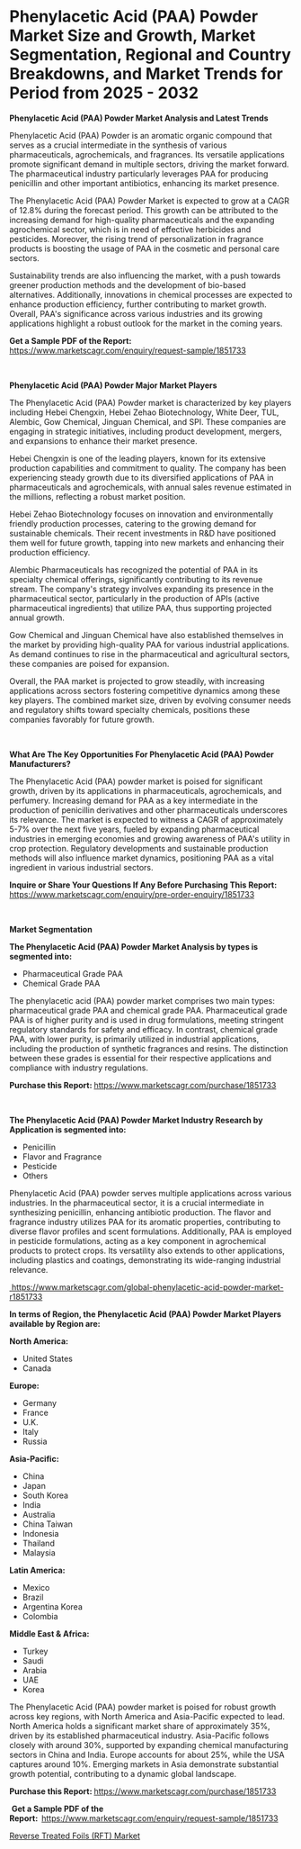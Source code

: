 <p><h1>Phenylacetic Acid (PAA) Powder Market Size and Growth, Market Segmentation, Regional and Country Breakdowns, and Market Trends for Period from 2025 -  2032</h1></p><p><strong>Phenylacetic Acid (PAA) Powder Market Analysis and Latest Trends</strong></p>
<p><p>Phenylacetic Acid (PAA) Powder is an aromatic organic compound that serves as a crucial intermediate in the synthesis of various pharmaceuticals, agrochemicals, and fragrances. Its versatile applications promote significant demand in multiple sectors, driving the market forward. The pharmaceutical industry particularly leverages PAA for producing penicillin and other important antibiotics, enhancing its market presence.</p><p>The Phenylacetic Acid (PAA) Powder Market is expected to grow at a CAGR of 12.8% during the forecast period. This growth can be attributed to the increasing demand for high-quality pharmaceuticals and the expanding agrochemical sector, which is in need of effective herbicides and pesticides. Moreover, the rising trend of personalization in fragrance products is boosting the usage of PAA in the cosmetic and personal care sectors.</p><p>Sustainability trends are also influencing the market, with a push towards greener production methods and the development of bio-based alternatives. Additionally, innovations in chemical processes are expected to enhance production efficiency, further contributing to market growth. Overall, PAA's significance across various industries and its growing applications highlight a robust outlook for the market in the coming years.</p></p>
<p><strong>Get a Sample PDF of the Report:&nbsp;</strong> <a href="https://www.marketscagr.com/enquiry/request-sample/1851733?utm_campaign=1836&utm_medium=2&utm_source=Github&utm_content=ia&utm_term=03022025&utm_id=phenylacetic-acid-paa-powder">https://www.marketscagr.com/enquiry/request-sample/1851733</a></p>
<p>&nbsp;</p>
<p><strong>Phenylacetic Acid (PAA) Powder Major Market Players</strong></p>
<p><p>The Phenylacetic Acid (PAA) Powder market is characterized by key players including Hebei Chengxin, Hebei Zehao Biotechnology, White Deer, TUL, Alembic, Gow Chemical, Jinguan Chemical, and SPI. These companies are engaging in strategic initiatives, including product development, mergers, and expansions to enhance their market presence.</p><p>Hebei Chengxin is one of the leading players, known for its extensive production capabilities and commitment to quality. The company has been experiencing steady growth due to its diversified applications of PAA in pharmaceuticals and agrochemicals, with annual sales revenue estimated in the millions, reflecting a robust market position.</p><p>Hebei Zehao Biotechnology focuses on innovation and environmentally friendly production processes, catering to the growing demand for sustainable chemicals. Their recent investments in R&D have positioned them well for future growth, tapping into new markets and enhancing their production efficiency.</p><p>Alembic Pharmaceuticals has recognized the potential of PAA in its specialty chemical offerings, significantly contributing to its revenue stream. The company's strategy involves expanding its presence in the pharmaceutical sector, particularly in the production of APIs (active pharmaceutical ingredients) that utilize PAA, thus supporting projected annual growth.</p><p>Gow Chemical and Jinguan Chemical have also established themselves in the market by providing high-quality PAA for various industrial applications. As demand continues to rise in the pharmaceutical and agricultural sectors, these companies are poised for expansion.</p><p>Overall, the PAA market is projected to grow steadily, with increasing applications across sectors fostering competitive dynamics among these key players. The combined market size, driven by evolving consumer needs and regulatory shifts toward specialty chemicals, positions these companies favorably for future growth.</p></p>
<p>&nbsp;</p>
<p><strong>What Are The Key Opportunities For Phenylacetic Acid (PAA) Powder Manufacturers?</strong></p>
<p><p>The Phenylacetic Acid (PAA) powder market is poised for significant growth, driven by its applications in pharmaceuticals, agrochemicals, and perfumery. Increasing demand for PAA as a key intermediate in the production of penicillin derivatives and other pharmaceuticals underscores its relevance. The market is expected to witness a CAGR of approximately 5-7% over the next five years, fueled by expanding pharmaceutical industries in emerging economies and growing awareness of PAA's utility in crop protection. Regulatory developments and sustainable production methods will also influence market dynamics, positioning PAA as a vital ingredient in various industrial sectors.</p></p>
<p><strong>Inquire or Share Your Questions If Any Before Purchasing This Report:</strong> <a href="https://www.marketscagr.com/enquiry/pre-order-enquiry/1851733?utm_campaign=1836&utm_medium=2&utm_source=Github&utm_content=ia&utm_term=03022025&utm_id=phenylacetic-acid-paa-powder">https://www.marketscagr.com/enquiry/pre-order-enquiry/1851733</a></p>
<p>&nbsp;</p>
<p><strong>Market Segmentation</strong></p>
<p><strong>The Phenylacetic Acid (PAA) Powder Market Analysis by types is segmented into:</strong></p>
<p><ul><li>Pharmaceutical Grade PAA</li><li>Chemical Grade PAA</li></ul></p>
<p><p>The phenylacetic acid (PAA) powder market comprises two main types: pharmaceutical grade PAA and chemical grade PAA. Pharmaceutical grade PAA is of higher purity and is used in drug formulations, meeting stringent regulatory standards for safety and efficacy. In contrast, chemical grade PAA, with lower purity, is primarily utilized in industrial applications, including the production of synthetic fragrances and resins. The distinction between these grades is essential for their respective applications and compliance with industry regulations.</p></p>
<p><strong>Purchase this Report:&nbsp;</strong><a href="https://www.marketscagr.com/purchase/1851733?utm_campaign=1836&utm_medium=2&utm_source=Github&utm_content=ia&utm_term=03022025&utm_id=phenylacetic-acid-paa-powder">https://www.marketscagr.com/purchase/1851733</a></p>
<p>&nbsp;</p>
<p><strong>The Phenylacetic Acid (PAA) Powder Market Industry Research by Application is segmented into:</strong></p>
<p><ul><li>Penicillin</li><li>Flavor and Fragrance</li><li>Pesticide</li><li>Others</li></ul></p>
<p><p>Phenylacetic Acid (PAA) powder serves multiple applications across various industries. In the pharmaceutical sector, it is a crucial intermediate in synthesizing penicillin, enhancing antibiotic production. The flavor and fragrance industry utilizes PAA for its aromatic properties, contributing to diverse flavor profiles and scent formulations. Additionally, PAA is employed in pesticide formulations, acting as a key component in agrochemical products to protect crops. Its versatility also extends to other applications, including plastics and coatings, demonstrating its wide-ranging industrial relevance.</p></p>
<p><a href="https://www.marketscagr.com/global-phenylacetic-acid-powder-market-r1851733?utm_campaign=1836&utm_medium=2&utm_source=Github&utm_content=ia&utm_term=03022025&utm_id=phenylacetic-acid-paa-powder">&nbsp;https://www.marketscagr.com/global-phenylacetic-acid-powder-market-r1851733</a></p>
<p><strong>In terms of Region, the Phenylacetic Acid (PAA) Powder Market Players available by Region are:</strong></p>
<p>
    <p> <strong> North America: </strong>
        <ul>
            <li>United States</li>
            <li>Canada</li>
        </ul>
        </p> 
    <p> <strong> Europe: </strong>
        <ul>
            <li>Germany</li>
            <li>France</li>
            <li>U.K.</li>
            <li>Italy</li>
            <li>Russia</li>
        </ul>
        </p> 
    <p> <strong> Asia-Pacific: </strong>
        <ul>
            <li>China</li>
            <li>Japan</li>
            <li>South Korea</li>
            <li>India</li>
            <li>Australia</li>
            <li>China Taiwan</li>
            <li>Indonesia</li>
            <li>Thailand</li>
            <li>Malaysia</li>
        </ul>
        </p> 
    <p> <strong> Latin America: </strong>
        <ul>
            <li>Mexico</li>
            <li>Brazil</li>
            <li>Argentina Korea</li>
            <li>Colombia</li>
        </ul>
        </p> 
    <p> <strong> Middle East & Africa: </strong>
        <ul>
            <li>Turkey</li>
            <li>Saudi</li>
            <li>Arabia</li>
            <li>UAE</li>
            <li>Korea</li>
        </ul>
    </p>
    </p>
<p><p>The Phenylacetic Acid (PAA) powder market is poised for robust growth across key regions, with North America and Asia-Pacific expected to lead. North America holds a significant market share of approximately 35%, driven by its established pharmaceutical industry. Asia-Pacific follows closely with around 30%, supported by expanding chemical manufacturing sectors in China and India. Europe accounts for about 25%, while the USA captures around 10%. Emerging markets in Asia demonstrate substantial growth potential, contributing to a dynamic global landscape.</p></p>
<p><strong>Purchase this Report: </strong><a href="https://www.marketscagr.com/purchase/1851733?utm_campaign=1836&utm_medium=2&utm_source=Github&utm_content=ia&utm_term=03022025&utm_id=phenylacetic-acid-paa-powder">https://www.marketscagr.com/purchase/1851733</a></p>
<p>&nbsp;<strong>Get a Sample PDF of the Report:&nbsp;&nbsp;</strong><a href="https://www.marketscagr.com/enquiry/request-sample/1851733?utm_campaign=1836&utm_medium=2&utm_source=Github&utm_content=ia&utm_term=03022025&utm_id=phenylacetic-acid-paa-powder">https://www.marketscagr.com/enquiry/request-sample/1851733</a></p>
<p><strong></strong></p>
<p><p><a href="https://github.com/guneycigdem35/Market-Research-Report-List-5/blob/main/reverse-treated-foils-rft-market.md?utm_campaign=1836&utm_medium=2&utm_source=Github&utm_content=ia&utm_term=03022025&utm_id=phenylacetic-acid-paa-powder">Reverse Treated Foils (RFT) Market</a></p></p>